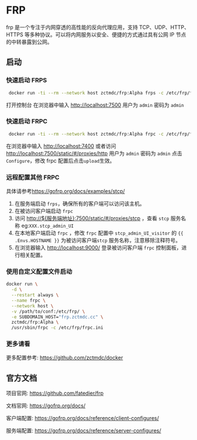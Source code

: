 # FRP

frp 是一个专注于内网穿透的高性能的反向代理应用，支持 TCP、UDP、HTTP、HTTPS 等多种协议。可以将内网服务以安全、便捷的方式通过具有公网 IP 节点的中转暴露到公网。

## 启动

### 快速启动 FRPS

```bash
 docker run -ti --rm --network host zctmdc/frp:Alpha frps -c /etc/frp/frps.ini
```

打开控制台
在浏览器中输入 <http://localhost:7500>
用户为 `admin`
密码为 `admin`

### 快速启动 FRPC

```bash
 docker run -ti --rm --network host zctmdc/frp:Alpha frpc -c /etc/frp/frpc.ini
```

在浏览器中输入 <http://localhost:7400>
或者访问<http://localhost:7500/static/#/proxies/http>
用户为 `admin`
密码为 `admin`
点击`Configure`，修改 frpc 配置后点击`upload`生效。

### 远程配置其他 FRPC

具体请参考<https://gofrp.org/docs/examples/stcp/>

1. 在服务端启动 `frps`，确保所有的客户端可以访问该主机。
2. 在被访问客户端启动 `frpc`
3. 访问 <http://${服务端地址}:7500/static/#/proxies/stcp> ，查看 `stcp` 服务名称 eg:`XXX.stcp_admin_UI`
4. 在本地客户端启动 `frpc` ，修改 `frpc` 配置中 `stcp_admin_UI_visitor` 的 `{{ .Envs.HOSTNAME }}` 为被访问客户端`stcp` 服务名称，注意移除注释符号。
5. 在浏览器输入 <http://localhost:9000/> 登录被访问客户端 `frpc` 控制面板，进行相关配置。

### 使用自定义配置文件启动

```bash
docker run \
  -d \
  --restart always \
  --name frpc \
  --network host \
  -v /path/to/conf:/etc/frp/ \
  -e SUBDOMAIN_HOST="frp.zctmdc.cc" \
  zctmdc/frp:Alpha \
  /usr/sbin/frpc -c /etc/frp/frpc.ini
```

### 更多请看

更多配置参考: <https://github.com/zctmdc/docker>

## 官方文档

项目官网: <https://github.com/fatedier/frp>

文档官网: <https://gofrp.org/docs/>

客户端配置: <https://gofrp.org/docs/reference/client-configures/>

服务端配置: <https://gofrp.org/docs/reference/server-configures/>
